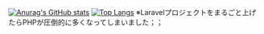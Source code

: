 [![Anurag's GitHub stats](https://github-readme-stats.vercel.app/api?username=KLag-SF)](https://github.com/anuraghazra/github-readme-stats)
[![Top Langs](https://github-readme-stats.vercel.app/api/top-langs/?username=KLag-SF)](https://github.com/anuraghazra/github-readme-stats)
※Laravelプロジェクトをまるごと上げたらPHPが圧倒的に多くなってしまいました；；
